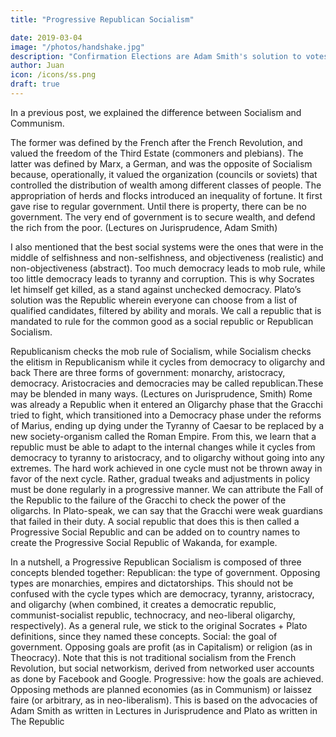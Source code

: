 ```yaml
---
title: "Progressive Republican Socialism"

date: 2019-03-04
image: "/photos/handshake.jpg"
description: "Confirmation Elections are Adam Smith's solution to votes being split in countries that have no primaries"
author: Juan
icon: /icons/ss.png
draft: true
---
```



In a previous post, we explained the difference between Socialism and Communism. 

The former was defined by the French after the French Revolution, and valued the freedom of the Third Estate (commoners and plebians). The latter was defined by Marx, a German, and was the opposite of Socialism because, operationally, it valued the organization (councils or soviets) that controlled the distribution of wealth among different classes of people.
The appropriation of herds and flocks introduced an inequality of fortune. It first gave rise to regular government. Until there is property, there can be no government. The very end of government is to secure wealth, and defend the rich from the poor. (Lectures on Jurisprudence, Adam Smith)

I also mentioned that the best social systems were the ones that were in the middle of selfishness and non-selfishness, and objectiveness (realistic) and non-objectiveness (abstract). Too much democracy leads to mob rule, while too little democracy leads to tyranny and corruption. This is why Socrates let himself get killed, as a stand against unchecked democracy. Plato’s solution was the Republic wherein everyone can choose from a list of qualified candidates, filtered by ability and morals. We call a republic that is mandated to rule for the common good as a social republic or Republican Socialism.

Republicanism checks the mob rule of Socialism, while Socialism checks the elitism in Republicanism while it cycles from democracy to oligarchy and back
There are three forms of government: monarchy, aristocracy, democracy. Aristocracies and democracies may be called republican.These may be blended in many ways. (Lectures on Jurisprudence, Smith)
Rome was already a Republic when it entered an Oligarchy phase that the Gracchi tried to fight, which transitioned into a Democracy phase under the reforms of Marius, ending up dying under the Tyranny of Caesar to be replaced by a new society-organism called the Roman Empire.
From this, we learn that a republic must be able to adapt to the internal changes while it cycles from democracy to tyranny to aristocracy, and to oligarchy without going into any extremes. The hard work achieved in one cycle must not be thrown away in favor of the next cycle. Rather, gradual tweaks and adjustments in policy must be done regularly in a progressive manner. We can attribute the Fall of the Republic to the failure of the Gracchi to check the power of the oligarchs. In Plato-speak, we can say that the Gracchi were weak guardians that failed in their duty.
A social republic that does this is then called a Progressive Social Republic and can be added on to country names to create the Progressive Social Republic of Wakanda, for example.

In a nutshell, a Progressive Republican Socialism is composed of three concepts blended together:
Republican: the type of government. Opposing types are monarchies, empires and dictatorships. This should not be confused with the cycle types which are democracy, tyranny, aristocracy, and oligarchy (when combined, it creates a democratic republic, communist-socialist republic, technocracy, and neo-liberal oligarchy, respectively). As a general rule, we stick to the original Socrates + Plato definitions, since they named these concepts.
Social: the goal of government. Opposing goals are profit (as in Capitalism) or religion (as in Theocracy). Note that this is not traditional socialism from the French Revolution, but social networkism, derived from networked user accounts as done by Facebook and Google.
Progressive: how the goals are achieved. Opposing methods are planned economies (as in Communism) or laissez faire (or arbitrary, as in neo-liberalism).
This is based on the advocacies of Adam Smith as written in Lectures in Jurisprudence and Plato as written in The Republic
